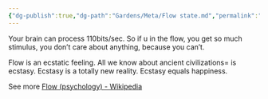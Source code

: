 ```yaml
---
{"dg-publish":true,"dg-path":"Gardens/Meta/Flow state.md","permalink":"/gardens/meta/flow-state/","tags":["philosophy","habit"],"noteIcon":"1"}
---
```



Your brain can process 110bits/sec. So if u in the flow, you get so much stimulus, you don’t care about anything, because you can’t.

Flow is an ecstatic feeling. All we know about ancient civilizations= is ecstasy. Ecstasy is a totally new reality. Ecstasy equals happiness.

See more [Flow (psychology) - Wikipedia](https://en.wikipedia.org/wiki/Flow_(psychology))